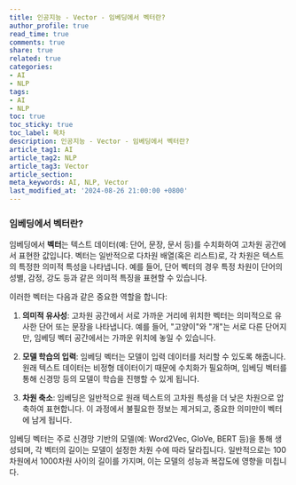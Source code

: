 ```yaml
---
title: 인공지능 - Vector - 임베딩에서 벡터란?
author_profile: true
read_time: true
comments: true
share: true
related: true
categories:
- AI
- NLP
tags:
- AI
- NLP
toc: true
toc_sticky: true
toc_label: 목차
description: 인공지능 - Vector - 임베딩에서 벡터란?
article_tag1: AI
article_tag2: NLP
article_tag3: Vector
article_section: 
meta_keywords: AI, NLP, Vector
last_modified_at: '2024-08-26 21:00:00 +0800'
---
```


### 임베딩에서 벡터란?

임베딩에서 **벡터**는 텍스트 데이터(예: 단어, 문장, 문서 등)를 수치화하여 고차원 공간에서 표현한 값입니다. 벡터는 일반적으로 다차원 배열(혹은 리스트)로, 각 차원은 텍스트의 특정한 의미적 특성을 나타냅니다. 예를 들어, 단어 벡터의 경우 특정 차원이 단어의 성별, 감정, 강도 등과 같은 의미적 특징을 표현할 수 있습니다.

이러한 벡터는 다음과 같은 중요한 역할을 합니다:

1. **의미적 유사성**: 고차원 공간에서 서로 가까운 거리에 위치한 벡터는 의미적으로 유사한 단어 또는 문장을 나타냅니다. 예를 들어, "고양이"와 "개"는 서로 다른 단어지만, 임베딩 벡터 공간에서는 가까운 위치에 놓일 수 있습니다.

2. **모델 학습의 입력**: 임베딩 벡터는 모델이 입력 데이터를 처리할 수 있도록 해줍니다. 원래 텍스트 데이터는 비정형 데이터이기 때문에 수치화가 필요하며, 임베딩 벡터를 통해 신경망 등의 모델이 학습을 진행할 수 있게 됩니다.

3. **차원 축소**: 임베딩은 일반적으로 원래 텍스트의 고차원 특성을 더 낮은 차원으로 압축하여 표현합니다. 이 과정에서 불필요한 정보는 제거되고, 중요한 의미만이 벡터에 남게 됩니다.

임베딩 벡터는 주로 신경망 기반의 모델(예: Word2Vec, GloVe, BERT 등)을 통해 생성되며, 각 벡터의 길이는 모델이 설정한 차원 수에 따라 달라집니다. 일반적으로는 100차원에서 1000차원 사이의 길이를 가지며, 이는 모델의 성능과 복잡도에 영향을 미칩니다.